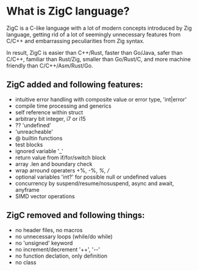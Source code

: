 
# What is ZigC language?
  
ZigC is a C-like language with a lot of modern concepts introduced by Zig language, getting rid of a lot of seemingly unnecessary features from C/C++ and embarrassing peculiarities from Zig syntax. 
  
In result, ZigC is easier than C++/Rust, faster than Go/Java, safer than C/C++, familiar than Rust/Zig, smaller than Go/Rust/C, and more machine friendly than C/C++/Asm/Rust/Go.
  
## ZigC added and following features:
  
* intuitive error handling with composite value or error type, 'int|error'
* compile time processing and generics
* self reference within struct
* arbitrary bit integer, i7 or i15
* ?? 'undefined'
* 'unreacheable'
* @ builtin functions
* test blocks
* ignored variable '_'
* return value from if/for/switch block
* array .len and boundary check
* wrap arround operaters +%, -%, *%, /*
* optional variables 'int?' for possible null or undefined values
* concurrency by suspend/resume/nosuspend, async and await, anyframe
* SIMD vector operations
  
## ZigC removed and following things:
  
* no header files, no macros
* no unnecessary loops (while/do while)
* no 'unsigned' keyword
* no increment/decrement '++', '--'
* no function declation, only definition
* no class

